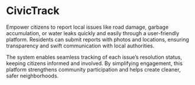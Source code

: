# CivicTrack
Empower citizens to report local issues like road damage, garbage accumulation, or water leaks quickly and easily through a user-friendly platform. Residents can submit reports with photos and locations, ensuring transparency and swift communication with local authorities.

The system enables seamless tracking of each issue’s resolution status, keeping citizens informed and involved. By simplifying engagement, this platform strengthens community participation and helps create cleaner, safer neighborhoods.
